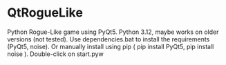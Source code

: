 # QtRogueLike 
Python Rogue-Like game using PyQt5.
Python 3.12, maybe works on older versions (not tested).
Use dependencies.bat to install the requirements (PyQt5, noise). Or manually install using pip ( pip install PyQt5, pip install noise ).
Double-click on start.pyw 
